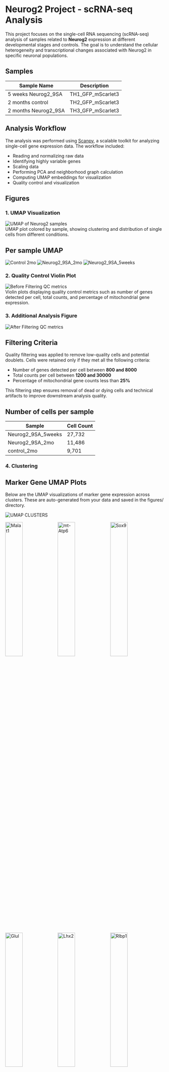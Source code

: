 # Neurog2 Project - scRNA-seq Analysis

This project focuses on the single-cell RNA sequencing (scRNA-seq) analysis of samples related to **Neurog2** expression at different developmental stages and controls. The goal is to understand the cellular heterogeneity and transcriptional changes associated with Neurog2 in specific neuronal populations.

## Samples

| Sample Name           | Description          |
|-----------------------|----------------------|
| 5 weeks Neurog2_9SA   | TH1_GFP_mScarlet3    |
| 2 months control      | TH2_GFP_mScarlet3    |
| 2 months Neurog2_9SA  | TH3_GFP_mScarlet3    |

## Analysis Workflow

The analysis was performed using [Scanpy](https://scanpy.readthedocs.io/en/stable/), a scalable toolkit for analyzing single-cell gene expression data. The workflow included:

- Reading and normalizing raw data
- Identifying highly variable genes
- Scaling data
- Performing PCA and neighborhood graph calculation
- Computing UMAP embeddings for visualization
- Quality control and visualization

## Figures

### 1. UMAP Visualization
![UMAP of Neurog2 samples](figures/umap_neurog2.png)  
UMAP plot colored by sample, showing clustering and distribution of single cells from different conditions.


## Per sample UMAP 

![Control 2mo](figures/umap_sample_control_2mo.png)
![Neurog2_9SA_2mo](figures/umap_sample_Neurog2_9SA_2mo.png)
![Neurog2_9SA_5weeks](figures/umap_sample_Neurog2_9SA_5weeks.png)

### 2. Quality Control Violin Plot
![Before Filtering QC metrics](figures/violin_QC.png)  
Violin plots displaying quality control metrics such as number of genes detected per cell, total counts, and percentage of mitochondrial gene expression.

### 3. Additional Analysis Figure
![After Filtering QC metrics](figures/violin_AfterQC.png)  

## Filtering Criteria

Quality filtering was applied to remove low-quality cells and potential doublets. Cells were retained only if they met all the following criteria:

- Number of genes detected per cell between **800 and 8000**
- Total counts per cell between **1200 and 30000**
- Percentage of mitochondrial gene counts less than **25%**

This filtering step ensures removal of dead or dying cells and technical artifacts to improve downstream analysis quality.


## Number of cells per sample 

| Sample              | Cell Count |
|---------------------|------------|
| Neurog2_9SA_5weeks  | 27,732     |
| Neurog2_9SA_2mo     | 11,486     |
| control_2mo         | 9,701      |



### 4. Clustering 

## Marker Gene UMAP Plots
Below are the UMAP visualizations of marker gene expression across clusters. These are auto-generated from your data and saved in the figures/ directory.


![UMAP CLUSTERS](figures/umap_clusters.png)

<img src="figures/umapclustered_analysed_neurog2_Malat1.png" alt="Malat1" width="33%"><img src="figures/umapclustered_analysed_neurog2_mt-Atp6.png" alt="mt-Atp6" width="33%"><img src="figures/umapclustered_analysed_neurog2_Sox9.png" alt="Sox9" width="33%">

<img src="figures/umapclustered_analysed_neurog2_Glul.png" alt="Glul" width="33%"><img src="figures/umapclustered_analysed_neurog2_Lhx2.png" alt="Lhx2" width="33%"><img src="figures/umapclustered_analysed_neurog2_Rlbp1.png" alt="Rlbp1" width="33%">

<img src="figures/umapclustered_analysed_neurog2_Rbfox3.png" alt="Rbfox3" width="33%"><img src="figures/umapclustered_analysed_neurog2_Csf1r.png" alt="Csf1r" width="33%"><img src="figures/umapclustered_analysed_neurog2_Calb2.png" alt="Calb2" width="33%">

<img src="figures/umapclustered_analysed_neurog2_Elavl4.png" alt="Elavl4" width="33%"><img src="figures/umapclustered_analysed_neurog2_Calb1.png" alt="Calb1" width="33%"><img src="figures/umapclustered_analysed_neurog2_Sebox.png" alt="Sebox" width="33%">

<img src="figures/umapclustered_analysed_neurog2_Gad1.png" alt="Gad1" width="33%"><img src="figures/umapclustered_analysed_neurog2_Elavl3.png" alt="Elavl3" width="33%"><img src="figures/umapclustered_analysed_neurog2_Cabp5.png" alt="Cabp5" width="33%">

<img src="figures/umapclustered_analysed_neurog2_Isl1.png" alt="Isl1" width="33%"><img src="figures/umapclustered_analysed_neurog2_Slc6a9.png" alt="Slc6a9" width="33%"><img src="figures/umapclustered_analysed_neurog2_Ascl1.png" alt="Ascl1" width="33%">

<img src="figures/umapclustered_analysed_neurog2_Olig2.png" alt="Olig2" width="33%"><img src="figures/umapclustered_analysed_neurog2_Foxn4.png" alt="Foxn4" width="33%"><img src="figures/umapclustered_analysed_neurog2_Chat.png" alt="Chat" width="33%">

<img src="figures/umapclustered_analysed_neurog2_Prdm1.png" alt="Prdm1" width="33%"><img src="figures/umapclustered_analysed_neurog2_Otx2.png" alt="Otx2" width="33%"><img src="figures/umapclustered_analysed_neurog2_Insm1.png" alt="Insm1" width="33%">

<img src="figures/umapclustered_analysed_neurog2_Sox11.png" alt="Sox11" width="33%"><img src="figures/umapclustered_analysed_neurog2_Atoh7.png" alt="Atoh7" width="33%"><img src="figures/umapclustered_analysed_neurog2_Hes5.png" alt="Hes5" width="33%">

<img src="figures/umapclustered_analysed_neurog2_Emx1.png" alt="Emx1" width="33%"><img src="figures/umapclustered_analysed_neurog2_mScarlet3.png" alt="mScarlet3" width="33%"><img src="figures/umapclustered_analysed_neurog2_GFP.png" alt="GFP" width="33%">

<img src="figures/umapclustered_analysed_neurog2_Neurog2.png" alt="Neurog2" width="33%"><img src="figures/umapclustered_analysed_neurog2_Tfap2a.png" alt="Tfap2a" width="33%"><img src="figures/umapclustered_analysed_neurog2_Bsn.png" alt="Bsn" width="33%">



## QC per Clsuter 

<img src="figures/qc_violin_by_cluster.png" width="550"/>

### 5. Removing low quality clustering and Reclustering 

We removed low quality clusters number:  ['7', '8', '11', '20', '28', '33', '34']

then we reclustered and replot the marker genes as below: 


## UMAP

![UMAP RE CLUSTERS](figures/umap_reClusters.png) 


## Per sample UMAP 

![Control 2mo](figures/umap_reclustered_control_2mo.png)
![Neurog2_9SA_2mo](figures/umap_reclustered_Neurog2_9SA_2mo.png)
![Neurog2_9SA_5weeks](figures/umap_reclustered_Neurog2_9SA_5weeks.png)

<img src="figures/umap_reClustered_clustered_analysed_neurog2_Ccr2.png" alt="Ccr2" width="33%"><img src="figures/umap_reClustered_clustered_analysed_neurog2_Pax2.png" alt="Pax2" width="33%"><img src="figures/umap_reClustered_clustered_analysed_neurog2_Rpe65.png" alt="Rpe65" width="33%">
<img src="figures/umap_reClustered_clustered_analysed_neurog2_Lhx1.png" alt="Lhx1" width="33%"><img src="figures/umap_reClustered_clustered_analysed_neurog2_Kcnj8.png" alt="Kcnj8" width="33%"><img src="figures/umap_reClustered_clustered_analysed_neurog2_Tie1.png" alt="Tie1" width="33%">
<img src="figures/umap_reClustered_clustered_analysed_neurog2_Acta2.png" alt="Acta2" width="33%"><img src="figures/umap_reClustered_clustered_analysed_neurog2_Rho.png" alt="Rho" width="33%"><img src="figures/umap_reClustered_clustered_analysed_neurog2_Nrl.png" alt="Nrl" width="33%">
<img src="figures/umap_reClustered_clustered_analysed_neurog2_Arr3.png" alt="Arr3" width="33%"><img src="figures/umap_reClustered_clustered_analysed_neurog2_Malat1.png" alt="Malat1" width="33%"><img src="figures/umap_reClustered_clustered_analysed_neurog2_mt-Atp6.png" alt="mt-Atp6" width="33%">
<img src="figures/umap_reClustered_clustered_analysed_neurog2_Sox9.png" alt="Sox9" width="33%"><img src="figures/umap_reClustered_clustered_analysed_neurog2_Glul.png" alt="Glul" width="33%"><img src="figures/umap_reClustered_clustered_analysed_neurog2_Lhx2.png" alt="Lhx2" width="33%">
<img src="figures/umap_reClustered_clustered_analysed_neurog2_Rlbp1.png" alt="Rlbp1" width="33%"><img src="figures/umap_reClustered_clustered_analysed_neurog2_Rbfox3.png" alt="Rbfox3" width="33%"><img src="figures/umap_reClustered_clustered_analysed_neurog2_Csf1r.png" alt="Csf1r" width="33%">
<img src="figures/umap_reClustered_clustered_analysed_neurog2_Calb2.png" alt="Calb2" width="33%"><img src="figures/umap_reClustered_clustered_analysed_neurog2_Elavl4.png" alt="Elavl4" width="33%"><img src="figures/umap_reClustered_clustered_analysed_neurog2_Calb1.png" alt="Calb1" width="33%">
<img src="figures/umap_reClustered_clustered_analysed_neurog2_Sebox.png" alt="Sebox" width="33%"><img src="figures/umap_reClustered_clustered_analysed_neurog2_Gad1.png" alt="Gad1" width="33%"><img src="figures/umap_reClustered_clustered_analysed_neurog2_Elavl3.png" alt="Elavl3" width="33%">
<img src="figures/umap_reClustered_clustered_analysed_neurog2_Cabp5.png" alt="Cabp5" width="33%"><img src="figures/umap_reClustered_clustered_analysed_neurog2_Isl1.png" alt="Isl1" width="33%"><img src="figures/umap_reClustered_clustered_analysed_neurog2_Elavl4.png" alt="Elavl4" width="33%">
<img src="figures/umap_reClustered_clustered_analysed_neurog2_Slc6a9.png" alt="Slc6a9" width="33%"><img src="figures/umap_reClustered_clustered_analysed_neurog2_Ascl1.png" alt="Ascl1" width="33%"><img src="figures/umap_reClustered_clustered_analysed_neurog2_Olig2.png" alt="Olig2" width="33%">
<img src="figures/umap_reClustered_clustered_analysed_neurog2_Foxn4.png" alt="Foxn4" width="33%"><img src="figures/umap_reClustered_clustered_analysed_neurog2_Chat.png" alt="Chat" width="33%"><img src="figures/umap_reClustered_clustered_analysed_neurog2_Prdm1.png" alt="Prdm1" width="33%">
<img src="figures/umap_reClustered_clustered_analysed_neurog2_Olig2.png" alt="Olig2" width="33%"><img src="figures/umap_reClustered_clustered_analysed_neurog2_Otx2.png" alt="Otx2" width="33%"><img src="figures/umap_reClustered_clustered_analysed_neurog2_Insm1.png" alt="Insm1" width="33%">
<img src="figures/umap_reClustered_clustered_analysed_neurog2_Sox11.png" alt="Sox11" width="33%"><img src="figures/umap_reClustered_clustered_analysed_neurog2_Atoh7.png" alt="Atoh7" width="33%"><img src="figures/umap_reClustered_clustered_analysed_neurog2_Hes5.png" alt="Hes5" width="33%">
<img src="figures/umap_reClustered_clustered_analysed_neurog2_Emx1.png" alt="Emx1" width="33%"><img src="figures/umap_reClustered_clustered_analysed_neurog2_mScarlet3.png" alt="mScarlet3" width="33%"><img src="figures/umap_reClustered_clustered_analysed_neurog2_GFP.png" alt="GFP" width="33%">
<img src="figures/umap_reClustered_clustered_analysed_neurog2_Neurog2.png" alt="Neurog2" width="33%"><img src="figures/umap_reClustered_clustered_analysed_neurog2_Tfap2a.png" alt="Tfap2a" width="33%"><img src="figures/umap_reClustered_clustered_analysed_neurog2_Bsn.png" alt="Bsn" width="33%">
<img src="figures/umap_reClustered_clustered_analysed_neurog2_Slc17a7.png" alt="Slc17a7" width="33%"><img src="figures/umap_reClustered_clustered_analysed_neurog2_Slc6a9.png" alt="Slc6a9" width="33%"><img src="figures/umap_reClustered_clustered_analysed_neurog2_Lhx4.png" alt="Lhx4" width="33%">



## QC per Cluster 

<img src="figures/qc_violin_by_reCluster.png" width="550"/>

## Number of cells per sample 

| Sample              | Cell Count |
|---------------------|------------|
| Neurog2_9SA_5weeks  | 23,370     |
| Neurog2_9SA_2mo     | 10,115     |
| control_2mo         | 8,674      |

---

## Doublet Detection with Scrublet

We are using **Scrublet**, a Python-based tool, to identify and remove potential doublets from our single-cell RNA-seq dataset.

## Understanding Doublet Scores in Scrublet

**Doublet scores in Scrublet** quantify how likely each cell is to be a **doublet**, based on how similar its gene expression profile is to simulated doublets.

---

### 🔍 In Detail

#### What is a Doublet?

A **doublet** occurs when **two cells are captured in the same droplet** during single-cell RNA sequencing. Their RNA is sequenced as if it's from one cell, producing a mixed transcriptome. This can distort downstream analyses such as clustering, dimensionality reduction, and marker gene identification.

---

### How Scrublet Works

1. **Simulates Doublets**  
   Scrublet generates **synthetic doublets** by randomly combining gene expression profiles from real cells.

2. **Embedding**  
   It runs **PCA** on both the real and synthetic cells to embed them in the same low-dimensional space.

3. **Scoring**  
   For each real cell, Scrublet calculates a **doublet score** based on its **proximity to simulated doublets** in PCA space.

---

### Interpreting the Scores

- **Doublet score range**: Typically between **0 and 1**.
- **High score (~0.5–1.0)**:  
  The cell is very similar to simulated doublets → likely a **true doublet**.
- **Low score (~0–0.2)**:  
  The cell resembles real singlets → likely a **true singlet**.

---

### Threshold for Calling Doublets

Scrublet tries to automatically find a **threshold** where the doublet score distribution separates singlets from doublets. We can:

-  Let Scrublet pick the threshold automatically (default)
- ✏️ Manually adjust the threshold based on score distribution plots


## Doublet Scores Distribution  

<img src="figures/doublet_score_histogram.png" width="550"/>


## Doublet vs Singlet UMAP using default threshold = 0.4  

<img src="figures/umap_doubletStatus.png" width="550"/>

## Doublet vs Singlet UMAP using threshold = 0.1 

<img src="figures/umap_doubletStatus0.1.png" width="550"/>


## Doublet vs Singlet UMAP using threshold = 0.18 

<img src="figures/umap_doubletStatus0.18.png" width="550"/>


## Doublet vs Singlet UMAP using threshold = 0.15 

<img src="figures/umap_doubletStatus0.15.png" width="550"/>


## Doublet Detection using `DoubletDetection`

Unlike `Scrublet`, which can operate effectively on clustered or preprocessed `AnnData` objects, the `DoubletDetection` tool is more sensitive to data structure and expects the **original, unclustered** `AnnData` object. Running it on a processed or subsetted object may yield suboptimal or misleading results.

In the workflow, we applied `DoubletDetection` to the original data (`adata`) to ensure it captures the full transcriptomic diversity and avoids artifacts introduced during clustering.

After running `DoubletDetection`, predicted doublets and doublet scores were stored in `adata.obs` under the keys:
- `predicted_doublet`: Boolean flag indicating whether each cell is a predicted doublet.
- `doublet_score`: Confidence score associated with doublet prediction.

The results were visualized using UMAP, colored by both prediction and score:

![Doublet Detection UMAP](figures/umap_doubletScores_neurog2_doublets.png)

### Doublet Scores and Conversion

   ![Doublets Thresholds](figures/threshold_test.png)
 
   ![Doublets Conversion](figures/convergence_test.png)

## Clustering after Doublet Detection using with increased resolution to split for doublet clusters

![UMAP DOUBLET DETECTION CLUSTERS](figures/umap_ddClusters.png)

## Marker Genes UMAP 

<img src="figures/umap_doubletsDetected_neurog2_Acta2.png" alt="Acta2" width="33%"><img src="figures/umap_doubletsDetected_neurog2_Arr3.png" alt="Arr3" width="33%"><img src="figures/umap_doubletsDetected_neurog2_Ascl1.png" alt="Ascl1" width="33%">
<img src="figures/umap_doubletsDetected_neurog2_Atoh7.png" alt="Atoh7" width="33%"><img src="figures/umap_doubletsDetected_neurog2_Bsn.png" alt="Bsn" width="33%"><img src="figures/umap_doubletsDetected_neurog2_Cabp5.png" alt="Cabp5" width="33%">
<img src="figures/umap_doubletsDetected_neurog2_Calb1.png" alt="Calb1" width="33%"><img src="figures/umap_doubletsDetected_neurog2_Calb2.png" alt="Calb2" width="33%"><img src="figures/umap_doubletsDetected_neurog2_Ccr2.png" alt="Ccr2" width="33%">
<img src="figures/umap_doubletsDetected_neurog2_Chat.png" alt="Chat" width="33%"><img src="figures/umap_doubletsDetected_neurog2_Csf1r.png" alt="Csf1r" width="33%"><img src="figures/umap_doubletsDetected_neurog2_Elavl3.png" alt="Elavl3" width="33%">
<img src="figures/umap_doubletsDetected_neurog2_Elavl4.png" alt="Elavl4" width="33%"><img src="figures/umap_doubletsDetected_neurog2_Emx1.png" alt="Emx1" width="33%"><img src="figures/umap_doubletsDetected_neurog2_Foxn4.png" alt="Foxn4" width="33%">
<img src="figures/umap_doubletsDetected_neurog2_Gad1.png" alt="Gad1" width="33%"><img src="figures/umap_doubletsDetected_neurog2_GFP.png" alt="GFP" width="33%"><img src="figures/umap_doubletsDetected_neurog2_Glul.png" alt="Glul" width="33%">
<img src="figures/umap_doubletsDetected_neurog2_Hes5.png" alt="Hes5" width="33%"><img src="figures/umap_doubletsDetected_neurog2_Insm1.png" alt="Insm1" width="33%"><img src="figures/umap_doubletsDetected_neurog2_Isl1.png" alt="Isl1" width="33%">
<img src="figures/umap_doubletsDetected_neurog2_Kcnj8.png" alt="Kcnj8" width="33%"><img src="figures/umap_doubletsDetected_neurog2_Lhx1.png" alt="Lhx1" width="33%"><img src="figures/umap_doubletsDetected_neurog2_Lhx2.png" alt="Lhx2" width="33%">
<img src="figures/umap_doubletsDetected_neurog2_Lhx4.png" alt="Lhx4" width="33%"><img src="figures/umap_doubletsDetected_neurog2_Malat1.png" alt="Malat1" width="33%"><img src="figures/umap_doubletsDetected_neurog2_mScarlet3.png" alt="mScarlet3" width="33%">
<img src="figures/umap_doubletsDetected_neurog2_mt-Atp6.png" alt="mt-Atp6" width="33%"><img src="figures/umap_doubletsDetected_neurog2_Neurog2.png" alt="Neurog2" width="33%"><img src="figures/umap_doubletsDetected_neurog2_Nrl.png" alt="Nrl" width="33%">
<img src="figures/umap_doubletsDetected_neurog2_Olig2.png" alt="Olig2" width="33%"><img src="figures/umap_doubletsDetected_neurog2_Otx2.png" alt="Otx2" width="33%"><img src="figures/umap_doubletsDetected_neurog2_Pax2.png" alt="Pax2" width="33%">
<img src="figures/umap_doubletsDetected_neurog2_Prdm1.png" alt="Prdm1" width="33%"><img src="figures/umap_doubletsDetected_neurog2_Rbfox3.png" alt="Rbfox3" width="33%"><img src="figures/umap_doubletsDetected_neurog2_Rho.png" alt="Rho" width="33%">
<img src="figures/umap_doubletsDetected_neurog2_Rlbp1.png" alt="Rlbp1" width="33%"><img src="figures/umap_doubletsDetected_neurog2_Rpe65.png" alt="Rpe65" width="33%"><img src="figures/umap_doubletsDetected_neurog2_Sebox.png" alt="Sebox" width="33%">
<img src="figures/umap_doubletsDetected_neurog2_Slc17a7.png" alt="Slc17a7" width="33%"><img src="figures/umap_doubletsDetected_neurog2_Slc6a9.png" alt="Slc6a9" width="33%"><img src="figures/umap_doubletsDetected_neurog2_Sox11.png" alt="Sox11" width="33%">
<img src="figures/umap_doubletsDetected_neurog2_Sox9.png" alt="Sox9" width="33%"><img src="figures/umap_doubletsDetected_neurog2_Tfap2a.png" alt="Tfap2a" width="33%"><img src="figures/umap_doubletsDetected_neurog2_Tie1.png" alt="Tie1" width="33%">

## Remove doublet cells with cutoff 0.5 

## Clusters

![UMAP After removing Doublets](figures/umap_doubletsRemoved_clustered_doubletsDetected_neurog2_ddClusters.png)


## Marker genes after removing doublets 
<img src="figures/umap_doubletsRemoved_clustered_doubletsDetected_neurog2_Ccr2.png" alt="Ccr2" width="33%"><img src="figures/umap_doubletsRemoved_clustered_doubletsDetected_neurog2_Pax2.png" alt="Pax2" width="33%"><img src="figures/umap_doubletsRemoved_clustered_doubletsDetected_neurog2_Rpe65.png" alt="Rpe65" width="33%">
<img src="figures/umap_doubletsRemoved_clustered_doubletsDetected_neurog2_Lhx1.png" alt="Lhx1" width="33%"><img src="figures/umap_doubletsRemoved_clustered_doubletsDetected_neurog2_Kcnj8.png" alt="Kcnj8" width="33%"><img src="figures/umap_doubletsRemoved_clustered_doubletsDetected_neurog2_Tie1.png" alt="Tie1" width="33%">
<img src="figures/umap_doubletsRemoved_clustered_doubletsDetected_neurog2_Acta2.png" alt="Acta2" width="33%"><img src="figures/umap_doubletsRemoved_clustered_doubletsDetected_neurog2_Rho.png" alt="Rho" width="33%"><img src="figures/umap_doubletsRemoved_clustered_doubletsDetected_neurog2_Nrl.png" alt="Nrl" width="33%">
<img src="figures/umap_doubletsRemoved_clustered_doubletsDetected_neurog2_Arr3.png" alt="Arr3" width="33%"><img src="figures/umap_doubletsRemoved_clustered_doubletsDetected_neurog2_Malat1.png" alt="Malat1" width="33%"><img src="figures/umap_doubletsRemoved_clustered_doubletsDetected_neurog2_mt-Atp6.png" alt="mt-Atp6" width="33%">
<img src="figures/umap_doubletsRemoved_clustered_doubletsDetected_neurog2_Sox9.png" alt="Sox9" width="33%"><img src="figures/umap_doubletsRemoved_clustered_doubletsDetected_neurog2_Glul.png" alt="Glul" width="33%"><img src="figures/umap_doubletsRemoved_clustered_doubletsDetected_neurog2_Lhx2.png" alt="Lhx2" width="33%">
<img src="figures/umap_doubletsRemoved_clustered_doubletsDetected_neurog2_Rlbp1.png" alt="Rlbp1" width="33%"><img src="figures/umap_doubletsRemoved_clustered_doubletsDetected_neurog2_Rbfox3.png" alt="Rbfox3" width="33%"><img src="figures/umap_doubletsRemoved_clustered_doubletsDetected_neurog2_Csf1r.png" alt="Csf1r" width="33%">
<img src="figures/umap_doubletsRemoved_clustered_doubletsDetected_neurog2_Calb2.png" alt="Calb2" width="33%"><img src="figures/umap_doubletsRemoved_clustered_doubletsDetected_neurog2_Elavl4.png" alt="Elavl4" width="33%"><img src="figures/umap_doubletsRemoved_clustered_doubletsDetected_neurog2_Calb1.png" alt="Calb1" width="33%">
<img src="figures/umap_doubletsRemoved_clustered_doubletsDetected_neurog2_Sebox.png" alt="Sebox" width="33%"><img src="figures/umap_doubletsRemoved_clustered_doubletsDetected_neurog2_Gad1.png" alt="Gad1" width="33%"><img src="figures/umap_doubletsRemoved_clustered_doubletsDetected_neurog2_Elavl3.png" alt="Elavl3" width="33%">
<img src="figures/umap_doubletsRemoved_clustered_doubletsDetected_neurog2_Cabp5.png" alt="Cabp5" width="33%"><img src="figures/umap_doubletsRemoved_clustered_doubletsDetected_neurog2_Isl1.png" alt="Isl1" width="33%"><img src="figures/umap_doubletsRemoved_clustered_doubletsDetected_neurog2_Slc6a9.png" alt="Slc6a9" width="33%">
<img src="figures/umap_doubletsRemoved_clustered_doubletsDetected_neurog2_Ascl1.png" alt="Ascl1" width="33%"><img src="figures/umap_doubletsRemoved_clustered_doubletsDetected_neurog2_Olig2.png" alt="Olig2" width="33%"><img src="figures/umap_doubletsRemoved_clustered_doubletsDetected_neurog2_Foxn4.png" alt="Foxn4" width="33%">
<img src="figures/umap_doubletsRemoved_clustered_doubletsDetected_neurog2_Chat.png" alt="Chat" width="33%"><img src="figures/umap_doubletsRemoved_clustered_doubletsDetected_neurog2_Prdm1.png" alt="Prdm1" width="33%"><img src="figures/umap_doubletsRemoved_clustered_doubletsDetected_neurog2_Otx2.png" alt="Otx2" width="33%">
<img src="figures/umap_doubletsRemoved_clustered_doubletsDetected_neurog2_Insm1.png" alt="Insm1" width="33%"><img src="figures/umap_doubletsRemoved_clustered_doubletsDetected_neurog2_Sox11.png" alt="Sox11" width="33%"><img src="figures/umap_doubletsRemoved_clustered_doubletsDetected_neurog2_Atoh7.png" alt="Atoh7" width="33%">
<img src="figures/umap_doubletsRemoved_clustered_doubletsDetected_neurog2_Hes5.png" alt="Hes5" width="33%"><img src="figures/umap_doubletsRemoved_clustered_doubletsDetected_neurog2_Emx1.png" alt="Emx1" width="33%"><img src="figures/umap_doubletsRemoved_clustered_doubletsDetected_neurog2_mScarlet3.png" alt="mScarlet3" width="33%">
<img src="figures/umap_doubletsRemoved_clustered_doubletsDetected_neurog2_GFP.png" alt="GFP" width="33%"><img src="figures/umap_doubletsRemoved_clustered_doubletsDetected_neurog2_Neurog2.png" alt="Neurog2" width="33%"><img src="figures/umap_doubletsRemoved_clustered_doubletsDetected_neurog2_Tfap2a.png" alt="Tfap2a" width="33%">
<img src="figures/umap_doubletsRemoved_clustered_doubletsDetected_neurog2_Bsn.png" alt="Bsn" width="33%"><img src="figures/umap_doubletsRemoved_clustered_doubletsDetected_neurog2_Slc17a7.png" alt="Slc17a7" width="33%"><img src="figures/umap_doubletsRemoved_clustered_doubletsDetected_neurog2_Lhx4.png" alt="Lhx4" width="33%">


## How to run Snakemake 

For dry run to check everything before actual run:

    snakemake -j1 -p --configfile config.yaml -n

For Actual run:

    snakemake -j1 -p --configfile config.yaml


## References

- **Scanpy**  
  Wolf, F. A., Angerer, P., & Theis, F. J. (2018).  
  *Scanpy: large-scale single-cell gene expression data analysis*. Genome Biology, 19(1), 15.  
  https://doi.org/10.1186/s13059-017-1382-0

- **Scrublet**  
Wolock, S. L., Lopez, R., & Klein, A. M. (2019).  
*Scrublet: Computational Identification of Cell Doublets in Single-Cell Transcriptomic Data*. Cell Systems, 8(4), 281–291.e9.  
https://doi.org/10.1016/j.cels.2018.11.005

- **DoubletDetection**  
  Gayoso, A., Shor, J., Carr, A. J., & Yosef, N. (2019).  
  *DoubletDetection: Computational doublet detection in single-cell RNA sequencing data using boosting algorithms*.  
  [GitHub Repository](https://github.com/JonathanShor/DoubletDetection)  
  *(No peer-reviewed publication; software citation based on GitHub authorship.)*



